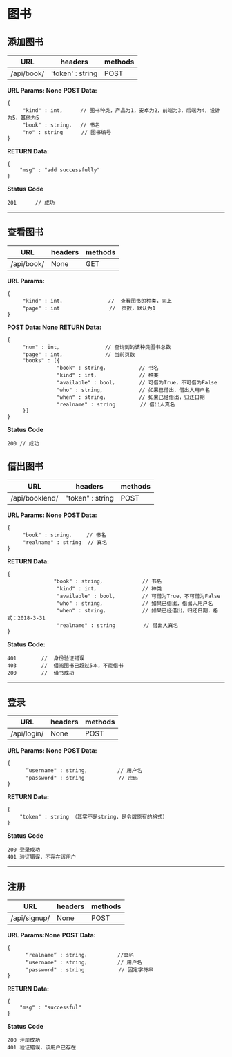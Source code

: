 # 图书
## 添加图书 
|URL| headers|methods|
|--|--|--|
| /api/book/ | 'token' : string  | POST | 

**URL Params:  None** 
**POST Data:** 
```
{
	 "kind" : int，     // 图书种类，产品为1，安卓为2，前端为3，后端为4，设计为5，其他为5 
	 "book" : string，  // 书名 
	 "no" : string      // 图书编号  
}
``` 
**RETURN Data:** 
```
{
	"msg" : "add successfully" 
} 
``` 
**Status Code** 
```
201      // 成功
```
***
## 查看图书 
|URL| headers|methods|
|--|--|--|
| /api/book/ | None | GET |

**URL Params:** 
```
{
	 "kind" : int，              //  查看图书的种类，同上 
	 "page" : int                //  页数，默认为1 
}
```
**POST Data: None** 
**RETURN Data:** 
```
{
	 "num" : int，              // 查询到的该种类图书总数 
	 "page" : int，             // 当前页数 
	 "books" : [{
	 			"book" : string，          // 书名 
				"kind" : int，             // 种类 
				"available" : bool，       // 可借为True，不可借为False  
				"who" : string，           // 如果已借出，借出人用户名 
				"when" : string，          // 如果已经借出，归还日期 
				"realname" : string        // 借出人真名 
 	 }] 
}
```
**Status Code** 
```
200 // 成功 
```
## 借出图书 
|URL| headers|methods|
|--|--|--|
| /api/booklend/ | "token" : string | POST |

**URL Params:  None** 
**POST Data:** 
```
{
	 "book" : string，    // 书名 
	 "realname" : string  // 真名
}
```  
**RETURN Data:** 
```
{
			   "book" : string，            // 书名 
				"kind" : int，              // 种类 
				"available" : bool，        // 可借为True，不可借为False 
				"who" : string，            // 如果已借出，借出人用户名 
				"when" : string，           // 如果已经借出，归还日期，格式：2018-3-31 
				"realname" : string         // 借出人真名 
}
```
**Status Code:**   
```
401        //  身份验证错误 
403        //  借阅图书已超过5本，不能借书
200        //  借书成功 
```
*** 
## 登录
|URL| headers|methods|
|--|--|--|
| /api/login/ | None | POST|

**URL Params:  None** 
**POST Data:** 
```
{
	  “username" : string，         // 用户名 
	  "password" : string           // 密码 
}
```  
**RETURN Data:** 
```
{
	"token" : string （其实不是string，是令牌原有的格式）
}
```
**Status Code** 
```
200 登录成功
401 验证错误，不存在该用户 
```
***
## 注册
|URL| headers|methods|
|--|--|--|
| /api/signup/ | None | POST|
  
**URL Params:None** 
**POST Data:** 
```
{
      “realname” : string，         //真名
	  “username" : string，         // 用户名 
	  "password" : string           // 固定字符串
}
```  
**RETURN Data:** 
```
{
	"msg" : "successful"  
}
```
**Status Code** 
```
200 注册成功
401 验证错误，该用户已存在
```


